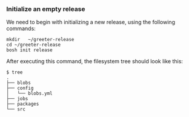 ### Initialize an empty release

We need to begin with initializing a new release, using the following commands:

```exec
mkdir   ~/greeter-release
cd ~/greeter-release
bosh init release
```

After executing this command, the filesystem tree should look like this:

```
$ tree
.
├── blobs
├── config
│   └── blobs.yml
├── jobs
├── packages
└── src
```



